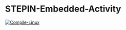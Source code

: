 # STEPIN-Embedded-Activity
[![Compile-Linux](https://github.com/ChaitraBS-1999/STEPIN-Embedded-Activity/actions/workflows/Complile.yml/badge.svg)](https://github.com/ChaitraBS-1999/STEPIN-Embedded-Activity/actions/workflows/Complile.yml)
